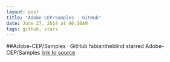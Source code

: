 ```yaml
---
layout: post
title: "Adobe-CEP/Samples · GitHub"
date: June 27, 2014 at 06:10AM
tags: github, stars
---
```

##Adobe-CEP/Samples · GitHub
fabiantheblind starred Adobe-CEP/Samples
[link to source](http://ift.tt/1iA5QEV) 

